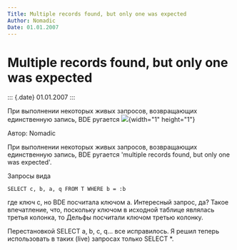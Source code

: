 ```yaml
---
Title: Multiple records found, but only one was expected
Author: Nomadic
Date: 01.01.2007
---
```



Multiple records found, but only one was expected
=================================================

::: {.date}
01.01.2007
:::

При выполнении некоторых живых запросов, возвращающих единственную
запись, BDE ругается ![](/pic/embim1713.gif){width="1" height="1"}

Автор: Nomadic

При выполнении некоторых живых запросов, возвращающих единственную
запись, BDE ругается \'multiple records found, but only one was
expected\'.

Запросы вида

    SELECT c, b, a, q FROM T WHERE b = :b

где ключ c, но BDE посчитала ключом a. Интересный запрос, да? Такое
впечатление, что, поскольку ключом в исходной таблице являлась третья
колонка, то Дельфы посчитали ключом третью колонку.

Перестановкой SELECT a, b, c, q\... все исправилось. Я решил теперь
использовать в таких (live) запросах только SELECT \*.
